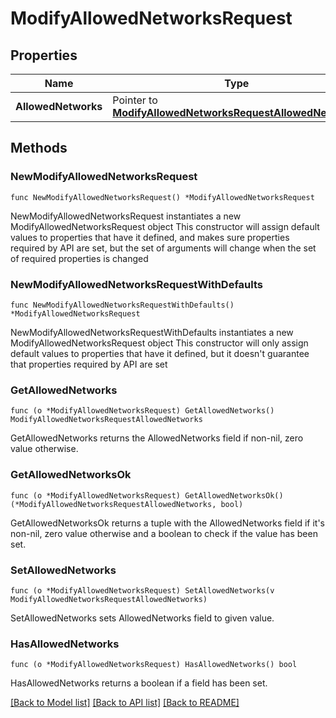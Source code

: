 # ModifyAllowedNetworksRequest

## Properties

Name | Type | Description | Notes
------------ | ------------- | ------------- | -------------
**AllowedNetworks** | Pointer to [**ModifyAllowedNetworksRequestAllowedNetworks**](ModifyAllowedNetworksRequestAllowedNetworks.md) |  | [optional] 

## Methods

### NewModifyAllowedNetworksRequest

`func NewModifyAllowedNetworksRequest() *ModifyAllowedNetworksRequest`

NewModifyAllowedNetworksRequest instantiates a new ModifyAllowedNetworksRequest object
This constructor will assign default values to properties that have it defined,
and makes sure properties required by API are set, but the set of arguments
will change when the set of required properties is changed

### NewModifyAllowedNetworksRequestWithDefaults

`func NewModifyAllowedNetworksRequestWithDefaults() *ModifyAllowedNetworksRequest`

NewModifyAllowedNetworksRequestWithDefaults instantiates a new ModifyAllowedNetworksRequest object
This constructor will only assign default values to properties that have it defined,
but it doesn't guarantee that properties required by API are set

### GetAllowedNetworks

`func (o *ModifyAllowedNetworksRequest) GetAllowedNetworks() ModifyAllowedNetworksRequestAllowedNetworks`

GetAllowedNetworks returns the AllowedNetworks field if non-nil, zero value otherwise.

### GetAllowedNetworksOk

`func (o *ModifyAllowedNetworksRequest) GetAllowedNetworksOk() (*ModifyAllowedNetworksRequestAllowedNetworks, bool)`

GetAllowedNetworksOk returns a tuple with the AllowedNetworks field if it's non-nil, zero value otherwise
and a boolean to check if the value has been set.

### SetAllowedNetworks

`func (o *ModifyAllowedNetworksRequest) SetAllowedNetworks(v ModifyAllowedNetworksRequestAllowedNetworks)`

SetAllowedNetworks sets AllowedNetworks field to given value.

### HasAllowedNetworks

`func (o *ModifyAllowedNetworksRequest) HasAllowedNetworks() bool`

HasAllowedNetworks returns a boolean if a field has been set.


[[Back to Model list]](../README.md#documentation-for-models) [[Back to API list]](../README.md#documentation-for-api-endpoints) [[Back to README]](../README.md)


